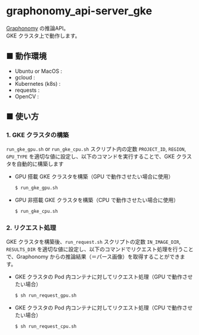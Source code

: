 # graphonomy_api-server_gke
[Graphonomy](https://github.com/Gaoyiminggithub/Graphonomy) の推論API。<br>
GKE クラスタ上で動作します。

## ■ 動作環境
- Ubuntu or MacOS :
- gcloud :
- Kubernetes (k8s) : 
- requests : 
- OpenCV : 

## ■ 使い方

### 1. GKE クラスタの構築
`run_gke_gpu.sh` or `run_gke_cpu.sh` スクリプト内の定数 `PROJECT_ID`, `REGION`, `GPU_TYPE` を適切な値に設定し、以下のコマンドを実行することで、GKE クラスタを自動的に構築します

- GPU 搭載 GKE クラスタを構築（GPU で動作させたい場合に使用）
    ```sh
    $ run_gke_gpu.sh
    ```

- GPU 非搭載 GKE クラスタを構築（CPU で動作させたい場合に使用）
    ```sh
    $ run_gke_cpu.sh
    ```

### 2. リクエスト処理
GKE クラスタを構築後、`run_request.sh` スクリプトの定数 `IN_IMAGE_DIR`, `RESULTS_DIR` を適切な値に設定し、以下のコマンドでリクエスト処理を行うことで、Graphonomy からの推論結果（＝パース画像）を取得することができます。

- GKE クラスタの Pod 内コンテナに対してリクエスト処理（GPU で動作させたい場合）
    ```sh
    $ sh run_request_gpu.sh
    ```

- GKE クラスタの Pod 内コンテナに対してリクエスト処理（CPU で動作させたい場合）
    ```sh
    $ sh run_request_cpu.sh
    ```
